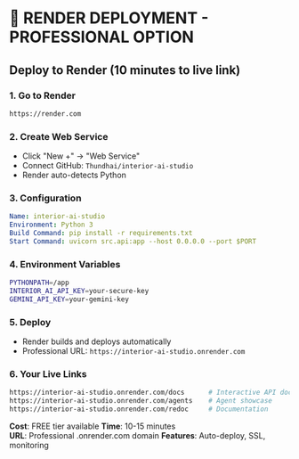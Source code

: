 # 🌊 RENDER DEPLOYMENT - PROFESSIONAL OPTION

## Deploy to Render (10 minutes to live link)

### 1. **Go to Render**
```bash
https://render.com
```

### 2. **Create Web Service**
- Click "New +" → "Web Service"
- Connect GitHub: `Thundhai/interior-ai-studio`
- Render auto-detects Python

### 3. **Configuration**
```yaml
Name: interior-ai-studio
Environment: Python 3
Build Command: pip install -r requirements.txt
Start Command: uvicorn src.api:app --host 0.0.0.0 --port $PORT
```

### 4. **Environment Variables**
```bash
PYTHONPATH=/app
INTERIOR_AI_API_KEY=your-secure-key
GEMINI_API_KEY=your-gemini-key
```

### 5. **Deploy**
- Render builds and deploys automatically
- Professional URL: `https://interior-ai-studio.onrender.com`

### 6. **Your Live Links**
```bash
https://interior-ai-studio.onrender.com/docs      # Interactive API docs
https://interior-ai-studio.onrender.com/agents    # Agent showcase
https://interior-ai-studio.onrender.com/redoc     # Documentation
```

**Cost**: FREE tier available
**Time**: 10-15 minutes  
**URL**: Professional .onrender.com domain
**Features**: Auto-deploy, SSL, monitoring